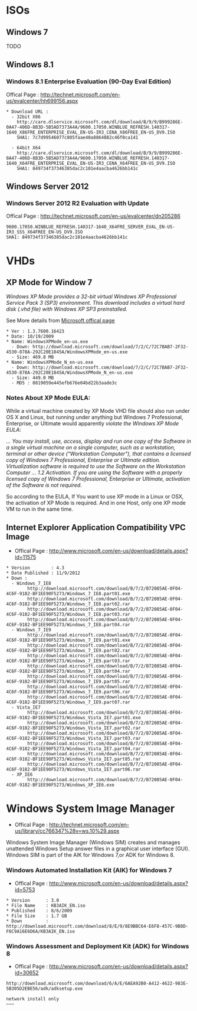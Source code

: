 ISOs
====

Windows 7
---------
TODO

Windows 8.1
-----------

### Windows 8.1 Enterprise Evaluation (90-Day Eval Edition)

Offical Page : http://technet.microsoft.com/en-us/evalcenter/hh699156.aspx

~~~~
* Download URL : 
  - 32bit X86
    http://care.dlservice.microsoft.com/dl/download/B/9/9/B999286E-0A47-406D-8B3D-5B5AD7373A4A/9600.17050.WINBLUE_REFRESH.140317-1640_X86FRE_ENTERPRISE_EVAL_EN-US-IR3_CENA_X86FREE_EN-US_DV9.ISO
    SHA1: 7c7d99546077c805faae40a8864882c46f0ca141

  - 64bit X64
    http://care.dlservice.microsoft.com/dl/download/B/9/9/B999286E-0A47-406D-8B3D-5B5AD7373A4A/9600.17050.WINBLUE_REFRESH.140317-1640_X64FRE_ENTERPRISE_EVAL_EN-US-IR3_CENA_X64FREE_EN-US_DV9.ISO
    SHA1: 849734f37346385dac2c101e4aacba4626bb141c

~~~~


Windows Server 2012
-------------------

### Windows Server 2012 R2 Evaluation with Update
Offical Page : http://technet.microsoft.com/en-us/evalcenter/dn205286

~~~~
9600.17050.WINBLUE_REFRESH.140317-1640_X64FRE_SERVER_EVAL_EN-US-IR3_SSS_X64FREE_EN-US_DV9.ISO
SHA1: 849734f37346385dac2c101e4aacba4626bb141c
~~~~


VHDs
=========

XP Mode for Window 7
--------------------

_Windows XP Mode provides a 32-bit virtual Windows XP Professional Service Pack 3 (SP3) environment. This download includes a virtual hard disk (.vhd file) with Windows XP SP3 preinstalled._ 

See More details from [Microsoft offical page](http://www.microsoft.com/en-us/download/details.aspx?id=8002)

~~~~~~~~~~~~~~~~~~~~~~~~~~~~~~~~~~~~~~~~~~~~~~~~~~~~~~~~~~~~~~~~~~~~~~~~~~~~~~~~~~~~~~~~~~~~~~~~~~~~~~~~~~~~~~~~~~~~~~~~
* Ver : 1.3.7600.16423
* Date: 10/19/2009
* Name: WindowsXPMode_en-us.exe
  - Down: http://download.microsoft.com/download/7/2/C/72C7BAB7-2F32-4530-878A-292C20E1845A/WindowsXPMode_en-us.exe
  - Size: 469.8 MB
* Name: WindowsXPMode_N_en-us.exe
  - Down: http://download.microsoft.com/download/7/2/C/72C7BAB7-2F32-4530-878A-292C20E1845A/WindowsXPMode_N_en-us.exe
  - Size: 449.0 MB
  - MD5 : 0819059e445efb676e04bd22b3aade3c
~~~~~~~~~~~~~~~~~~~~~~~~~~~~~~~~~~~~~~~~~~~~~~~~~~~~~~~~~~~~~~~~~~~~~~~~~~~~~~~~~~~~~~~~~~~~~~~~~~~~~~~~~~~~~~~~~~~~~~~~

### Notes About XP Mode EULA:

While a virtual machine created by XP Mode VHD file should also run under OS X and Linux, but running under anything but Windows 7 Professional, Enterprise, or Ultimate would apparently *violate the Windows XP Mode EULA*:

_... You may install, use, access, display and run one copy of the Software in a single virtual machine on a single computer, such as a workstation, terminal or other device ("Workstation Computer"), that contains a licensed copy of Windows 7 Professional, Enterprise or Ultimate edition. Virtualization software is required to use the Software on the Workstation Computer ... 1.2  Activation.  If you are using the Software with a properly licensed copy of Windows 7 Professional, Enterprise or Ultimate, activation of the Software is not required._

So according to the EULA, If You want to use XP mode in a Linux or OSX, the activation of XP Mode is required. And in one Host, only one XP mode VM 
to run in the same time.


Internet Explorer Application Compatibility VPC Image 
-----------------------------------------------------

* Offical Page   : http://www.microsoft.com/en-us/download/details.aspx?id=11575

~~~~~~~~~~~~~~~~~~~~~~~~~~~~~~~~~~~~~~~~~~~~~~~~~~~~~~~~~~~~~~~~~~~~~~~~~~~~~~~~~~~~~~~~~~~~~~~~~~~~~~~~~~~~~~~~~~~~~~~~
* Version        : 4.3
* Date Published : 11/9/2012
* Down :
  - Windows_7_IE8
        http://download.microsoft.com/download/B/7/2/B72085AE-0F04-4C6F-9182-BF1EE90F5273/Windows_7_IE8.part01.exe
        http://download.microsoft.com/download/B/7/2/B72085AE-0F04-4C6F-9182-BF1EE90F5273/Windows_7_IE8.part02.rar
        http://download.microsoft.com/download/B/7/2/B72085AE-0F04-4C6F-9182-BF1EE90F5273/Windows_7_IE8.part03.rar
        http://download.microsoft.com/download/B/7/2/B72085AE-0F04-4C6F-9182-BF1EE90F5273/Windows_7_IE8.part04.rar
  - Windows_7_IE9
        http://download.microsoft.com/download/B/7/2/B72085AE-0F04-4C6F-9182-BF1EE90F5273/Windows_7_IE9.part01.exe
        http://download.microsoft.com/download/B/7/2/B72085AE-0F04-4C6F-9182-BF1EE90F5273/Windows_7_IE9.part02.rar
        http://download.microsoft.com/download/B/7/2/B72085AE-0F04-4C6F-9182-BF1EE90F5273/Windows_7_IE9.part03.rar
        http://download.microsoft.com/download/B/7/2/B72085AE-0F04-4C6F-9182-BF1EE90F5273/Windows_7_IE9.part04.rar
        http://download.microsoft.com/download/B/7/2/B72085AE-0F04-4C6F-9182-BF1EE90F5273/Windows_7_IE9.part05.rar
        http://download.microsoft.com/download/B/7/2/B72085AE-0F04-4C6F-9182-BF1EE90F5273/Windows_7_IE9.part06.rar
        http://download.microsoft.com/download/B/7/2/B72085AE-0F04-4C6F-9182-BF1EE90F5273/Windows_7_IE9.part07.rar
  - Vista_IE7
        http://download.microsoft.com/download/B/7/2/B72085AE-0F04-4C6F-9182-BF1EE90F5273/Windows_Vista_IE7.part01.exe
        http://download.microsoft.com/download/B/7/2/B72085AE-0F04-4C6F-9182-BF1EE90F5273/Windows_Vista_IE7.part02.rar
        http://download.microsoft.com/download/B/7/2/B72085AE-0F04-4C6F-9182-BF1EE90F5273/Windows_Vista_IE7.part03.rar
        http://download.microsoft.com/download/B/7/2/B72085AE-0F04-4C6F-9182-BF1EE90F5273/Windows_Vista_IE7.part04.rar
        http://download.microsoft.com/download/B/7/2/B72085AE-0F04-4C6F-9182-BF1EE90F5273/Windows_Vista_IE7.part05.rar
        http://download.microsoft.com/download/B/7/2/B72085AE-0F04-4C6F-9182-BF1EE90F5273/Windows_Vista_IE7.part06.rar
  - XP_IE6
        http://download.microsoft.com/download/B/7/2/B72085AE-0F04-4C6F-9182-BF1EE90F5273/Windows_XP_IE6.exe 
~~~~~~~~~~~~~~~~~~~~~~~~~~~~~~~~~~~~~~~~~~~~~~~~~~~~~~~~~~~~~~~~~~~~~~~~~~~~~~~~~~~~~~~~~~~~~~~~~~~~~~~~~~~~~~~~~~~~~~~~

Windows System Image Manager
============================

* Offical Page : http://technet.microsoft.com/en-us/library/cc766347%28v=ws.10%29.aspx

Windows System Image Manager (Windows SIM) creates and manages unattended Windows Setup answer files in a graphical user interface (GUI). Windows SIM is part of the AIK for Windows 7,or ADK for Windows 8.

### Windows Automated Installation Kit (AIK) for Windows 7

* Offical Page : http://www.microsoft.com/en-us/download/details.aspx?id=5753

~~~~~~~~~~~~~~~~~~~~~~~~~~~~~~~~~~~~~~~~~~~~~~~~~~~~~~~~~~~~~~~~~~~~~~~~~~~~~~~~~~~~~~~~~~~~~~~~~~~~~~~~~~~~~~~~~~~~~~~~
* Version      : 3.0
* File Name    : KB3AIK_EN.iso
* Published    : 8/6/2009
* File Size    : 1.7 GB
* Down         : http://download.microsoft.com/download/8/E/9/8E9BBC64-E6F8-457C-9B8D-F6C9A16E6D6A/KB3AIK_EN.iso
~~~~~~~~~~~~~~~~~~~~~~~~~~~~~~~~~~~~~~~~~~~~~~~~~~~~~~~~~~~~~~~~~~~~~~~~~~~~~~~~~~~~~~~~~~~~~~~~~~~~~~~~~~~~~~~~~~~~~~~~

### Windows Assessment and Deployment Kit (ADK) for Windows 8

* Offical Page : http://www.microsoft.com/en-us/download/details.aspx?id=30652

~~~~
http://download.microsoft.com/download/6/A/E/6AEA92B0-A412-4622-983E-5B305D2EBE56/adk/adksetup.exe

network install only
~~~
